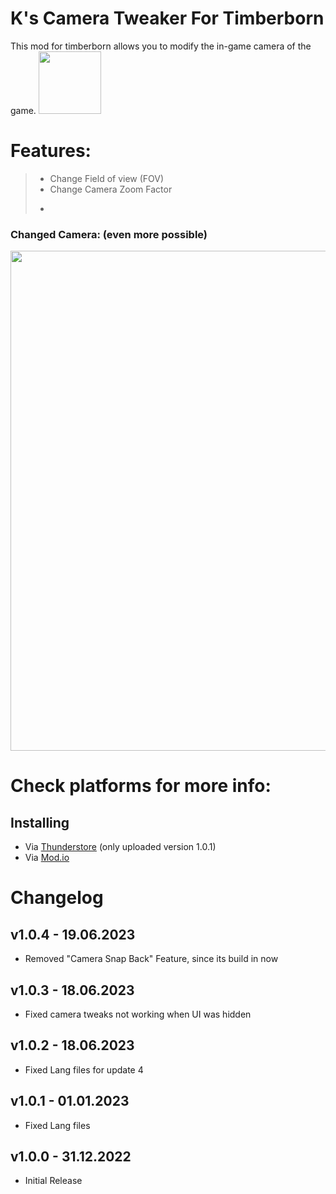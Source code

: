 # K's Camera Tweaker For Timberborn
This mod for timberborn allows you to modify the in-game camera of the game. <img src="https://raw.githubusercontent.com/averon420/Timberborn_Mods/master/TB_CameraTweaker/icon.png" width="100" />

# Features:
> - Change Field of view (FOV)
> - Change Camera Zoom Factor
> - ~~~Disable Camera Snap-back feature~~~ (removed, use "Unlock Camera" of build in game settings)

### Changed Camera: (even more possible)
<img src="https://raw.githubusercontent.com/averon420/Timberborn_Mods/master/TB_CameraTweaker/_package/Logo/Presentation Logo.png" width="800" />



# Check platforms for more info:

## Installing 
- Via [Thunderstore](https://timberborn.thunderstore.io/) (only uploaded version 1.0.1)
- Via [Mod.io](https://mod.io/g/timberborn?tags-in=Mod)

# Changelog

## v1.0.4 - 19.06.2023
- Removed "Camera Snap Back" Feature, since its build in now

## v1.0.3 - 18.06.2023
- Fixed camera tweaks not working when UI was hidden

## v1.0.2 - 18.06.2023
- Fixed Lang files for update 4

## v1.0.1 - 01.01.2023
- Fixed Lang files

## v1.0.0 - 31.12.2022
- Initial Release